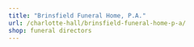 ```yaml
---
title: "Brinsfield Funeral Home, P.A."
url: /charlotte-hall/brinsfield-funeral-home-p-a/
shop: funeral directors
---
```

